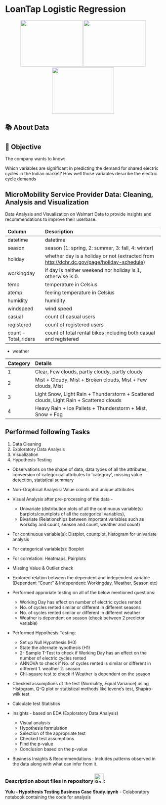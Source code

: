 # LoanTap Logistic Regression

<div align="center">
  <img src="https://github.com/user-attachments/assets/60f6679a-0c7c-4a0d-b6a5-89d7341bcd4f" width = 200 height =150//>
  <img src="" width = 200 height =150>
  <img src="https://github.com/user-attachments/assets/03bce162-0bea-4a94-8f2c-b6e4179f8d01" width = 200 height =150/>

</div>

## 📚 About Data


## 🎯 Objective
The company wants to know:

Which variables are significant in predicting the demand for shared electric cycles in the Indian market?
How well those variables describe the electric cycle demands

## MicroMobility Service Provider Data: Cleaning, Analysis and Visualization
Data Analysis and Visualization on Walmart Data to provide insights and recommendations to improve their userbase.

Column | Description | 
|:--------|:------------|
|datetime| datetime |  
|season| season (1: spring, 2: summer, 3: fall, 4: winter)|
|holiday| whether day is a holiday or not (extracted from http://dchr.dc.gov/page/holiday-schedule)|
|workingday| if day is neither weekend nor holiday is 1, otherwise is 0.|
|temp| temperature in Celsius|
|atemp| feeling temperature in Celsius|
|humidity| humidity|
|windspeed| wind speed|
|casual| count of casual users|
|registered| count of registered users|
|count - Total_riders| count of total rental bikes including both casual and registered|

- weather

|Category|Details|
|:------|:--------|
|1| Clear, Few clouds, partly cloudy, partly cloudy|
|2| Mist + Cloudy, Mist + Broken clouds, Mist + Few clouds, Mist|
|3| Light Snow, Light Rain + Thunderstorm + Scattered clouds, Light Rain + Scattered clouds|
|4| Heavy Rain + Ice Pallets + Thunderstorm + Mist, Snow + Fog|


## Performed following Tasks
1. Data Cleaning
2. Exploratory Data Analysis
3. Visualization
4. Hypothesis Testing
   
- Observations on the shape of data, data types of all the attributes, conversion of categorical attributes to 'category', missing value detection, statistical summary

- Non-Graphical Analysis: Value counts and unique attributes ​
- Visual Analysis after pre-processing of the data -
  * Univariate (distribution plots of all the continuous variable(s) barplots/countplots of all the categorical variables),
  * Bivariate (Relationships between important variables such as workday and count, season and count, weather and count)
    
- For continuous variable(s): Distplot, countplot, histogram for univariate analysis 
- For categorical variable(s): Boxplot 
- For correlation: Heatmaps, Pairplots 
- Missing Value & Outlier check

- Explored relation between the dependent and independent variable (Dependent “Count” & Independent: Workingday, Weather, Season etc)
- Performed approriate testing on all of the below mentioned questions: 
  * Working Day has effect on number of electric cycles rented
  * No. of cycles rented similar or different in different seasons
  * No. of cycles rented similar or different in different weather
  * Weather is dependent on season (check between 2 predictor variable)

- Performed Hypothesis Testing: 
  * Set up Null Hypothesis (H0)
  * State the alternate hypothesis (H1)
  * 2- Sample T-Test to check if Working Day has an effect on the number of electric cycles rented 
  * ANNOVA to check if No. of cycles rented is similar or different in different 1. weather 2. season 
  * Chi-square test to check if Weather is dependent on the season

- Checked assumptions of the test (Normality, Equal Variance) using Histogram, Q-Q plot or statistical methods like levene’s test, Shapiro-wilk test 
- Calculate test Statistics

- Insights - based on EDA (Exploratory Data Analysis) 
  * Visual analysis 
  * Hypothesis formulation 
  * Selection of the appropriate test 
  * Checked test assumptions 
  * Find the p-value
  * Conclusion based on the p-value 

- Business Insights & Recommendations : Includes patterns observed in the data along with what can infer from it. 

### Description about files in repository <img src="https://raw.githubusercontent.com/Tarikul-Islam-Anik/Animated-Fluent-Emojis/master/Emojis/Hand%20gestures/Backhand%20Index%20Pointing%20Down%20Light%20Skin%20Tone.png" alt="Backhand Index Pointing Down Light Skin Tone" width="30" height="30" />:


**Yulu - Hypothesis Testing Business Case Study.ipynb** - Colaboratory notebook containing the code for analysis
